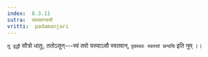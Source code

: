 ```yaml
---
index:  8.3.11
sutra:  स्वतवान्पायौ
vritti:  padamanjari
---
```


`तु वृद्धौ` सौत्रो धातुः, ततोऽसुन्---स्वं तवो यस्याऽसौ स्वतवान्, `दृक्स्ववः स्वतसां छन्दसि` इति नुम् ।।
